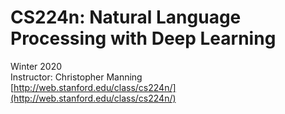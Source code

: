 # CS224n: Natural Language Processing with Deep Learning
Winter 2020 <br>
Instructor: Christopher Manning <br>
[http://web.stanford.edu/class/cs224n/](http://web.stanford.edu/class/cs224n/) 
